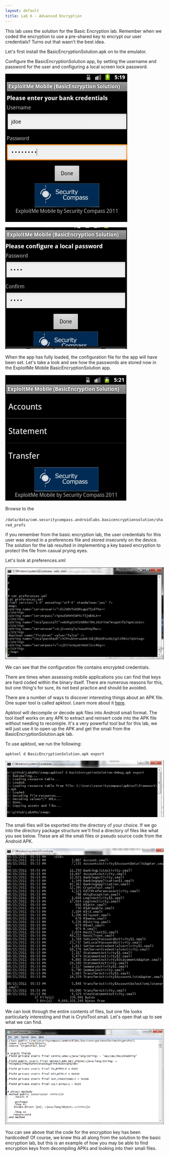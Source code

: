 ```yaml
---
layout: default
title: Lab 6 - Advanced Encryption
---	
```

	
This lab uses the solution for the Basic Encryption lab.  Remember when we coded the encryption to use a pre-shared key to encrypt our user credentials? Turns out that wasn't the best idea.

Let's first install the BasicEncryptionSolution.apk on to the emulator.

Configure the BasicEncryptionSolution app, by setting the username and password for the user and configuring a local screen lock password.

![first login](img/5_firstlogin.png)

![set local pw](img/5_setlocalpw.png)

When the app has fully loaded, the configuration file for the app will have been set.  Let's take a look and see how the passwords are stored now in the ExploitMe Mobile BasicEncryptionSolution app.

![main screen](img/5_mainscreen.png)

Browse to the<br><br>
`/data/data/com.securitycompass.androidlabs.basicencryptionsolution/shared_prefs`

if you remember from the basic encryption lab, the user credentials for this user was stored in a preferences file and stored insecurely on the device.  The solution for the lab resulted in implementing a key based encryption to protect the file from casual prying eyes.

Let's look at preferences.xml

![preferences](img/5_preferences_sharedkey.png)

We can see that the configuration file contains encrypted credentials.

There are times when assessing mobile applications you can find that keys are hard coded within the binary itself.  There are numerous reasons for this, but one thing's for sure, its not best practice and should be avoided.

There are a number of ways to discover interesting things about an APK
file.  One super tool is called apktool.  Learn more about it [here](http://code.google.com/p/android-apktool/).

Apktool will decompile or decode apk files into Android smali format.  The tool itself works on any APK to extract and reinsert code into the APK file without needing to recomiple. It's a very powerful tool but for this lab, we will just use it to open up the APK and get the smali from the BasicEncryptionSolution.apk lab.

To use apktool, we run the following:

`apktool d BasicEncryptionSolution.apk export`

![apktool](img/5_apktool_ext.png)

The smali files will be exported into the directory of your choice.  If we go into the directory package structure we'll find a directory of files like what you see below.  These are all the smali files or pseudo source code from the Android APK.

![smali](img/5_smali_dirlisting.png)

We can look through the entire contents of files, but one file looks particularly interesting and that is CrytoTool.smali.  Let's open that up to see what we can find.

![key found](img/5_keyfound.png)

You can see above that the code for the encryption key has been hardcoded!  Of course, we knew this all along from the solution to the basic encryption lab, but this is an example of how you may be able to find encryption keys from decompiling APKs and looking into their smali files.
